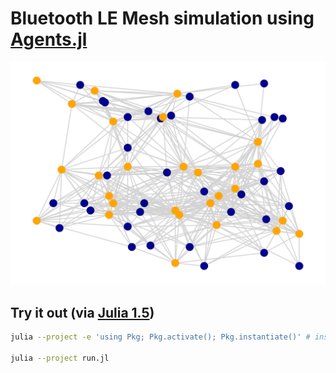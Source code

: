 # Bluetooth LE Mesh simulation using [Agents.jl](https://github.com/JuliaDynamics/Agents.jl)

![](graph.png)

## Try it out (via [Julia 1.5](https://julialang.org/downloads/))

```bash
julia --project -e 'using Pkg; Pkg.activate(); Pkg.instantiate()' # install dependencies

julia --project run.jl
```
